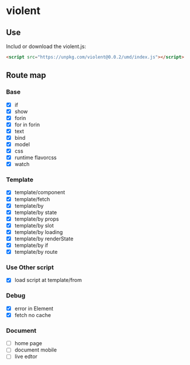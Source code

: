 # violent

## Use

Includ or download the violent.js:

```html
<script src="https://unpkg.com/violent@0.0.2/umd/index.js"></script>
```

## Route map

### Base

- [x] if
- [x] show
- [x] forin
- [x] for in forin
- [x] text
- [x] bind
- [x] model
- [x] css
- [x] runtime flavorcss
- [x] watch

### Template

- [x] template/component
- [x] template/fetch
- [x] template/by
- [x] template/by state
- [x] template/by props
- [x] template/by slot
- [x] template/by loading
- [x] template/by renderState
- [x] template/by if
- [x] template/by route

### Use Other script

- [x] load script at template/from

### Debug

- [x] error in Element
- [x] fetch no cache

### Document

- [ ] home page
- [ ] document mobile
- [ ] live edtor